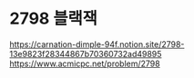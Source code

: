 # 2798 블랙잭

https://carnation-dimple-94f.notion.site/2798-13e9823f28344867b70360732ad49895
https://www.acmicpc.net/problem/2798